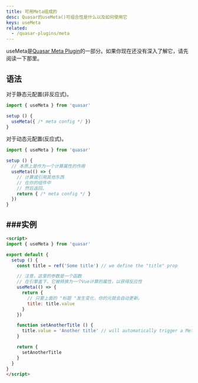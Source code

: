 ```yaml
---
title: 可用Meta组成的
desc: Quasar的useMeta()可组合性是什么以及如何使用它
keys: useMeta
related:
  - /quasar-plugins/meta
---
```


useMeta是[Quasar Meta Plugin](/quasar-plugins/meta)的一部分。如果你现在还没有深入了解它，请先阅读一下那里。

## 语法

对于静态元配置(非反应式)。

```js
import { useMeta } from 'quasar'

setup () {
  useMeta({ /* meta config */ })
}
```

对于动态元配置(反应式)。

```js
import { useMeta } from 'quasar'

setup () {
  // 本质上是作为一个计算属性的作用
  useMeta(() => {
    // 计算或引用其他东西
    // 在你的组件中
    // 然后返回。
    return { /* meta config */ }
  })
}
```

## ###实例

```html
<script>
import { useMeta } from 'quasar'

export default {
  setup () {
    const title = ref('Some title') // we define the "title" prop

    // 注意，这里的参数是一个函数
    // 在引擎盖下，它被转换为一个Vue计算的属性，以获得反应性
    useMeta(() => {
      return {
        // 只要上面的 "标题 "发生变化，你的元就会自动更新。
        title: title.value
      }
    })

    function setAnotherTitle () {
      title.value = 'Another title' // will automatically trigger a Meta update due to the binding
    }

    return {
      setAnotherTitle
    }
  }
}
</script>
```
